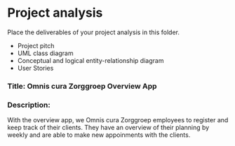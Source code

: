 # Project analysis

Place the deliverables of your project analysis in this folder.

- Project pitch
- UML class diagram
- Conceptual and logical entity-relationship diagram
- User Stories

### Title: Omnis cura Zorggroep Overview App
### Description:
 With the overview app, we Omnis cura Zorggroep employees to register and keep track of their clients. They have an overview of their planning by weekly and are able to make new appoinments with the clients. 